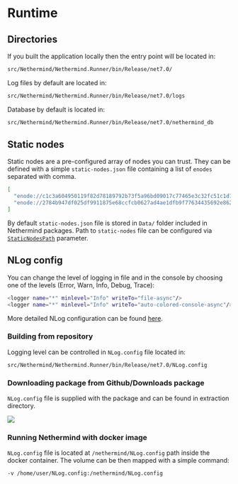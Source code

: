 # Runtime

## Directories

If you built the application locally then the entry point will be located in:

```bash
src/Nethermind/Nethermind.Runner/bin/Release/net7.0/
```

Log files by default are located in:

```bash
src/Nethermind/Nethermind.Runner/bin/Release/net7.0/logs
```

Database by default is located in:

```bash
src/Nethermind/Nethermind.Runner/bin/Release/net7.0/nethermind_db
```

## Static nodes

Static nodes are a pre-configured array of nodes you can trust. They can be defined with a simple `static-nodes.json` file containing a list of `enodes` separated with comma.

```bash
[
  "enode://c1c3a604950119f82d78189792b73f5a96bd09017c77465e3c32fc51c1d758a9a772ffddd58436d465342f2cfa6d4a442a49e526743f4d8354d7c5ce794c3ee5@127.0.0.1:30303",
  "enode://2784b947df025df9911875e68ccfcb0627ad4ae1dfb9f77634435692e8626508d9a6a04adff7719d3d73b25e72cbedee8d8e431492afbbd5fb4082e78c52d934@127.0.0.1:30303"
]
```

By default `static-nodes.json` file is stored in `Data/` folder included in Nethermind packages. Path to `static-nodes` file can be configured via [`StaticNodesPath`](../04-configuration/init.md) parameter.

## NLog config

You can change the level of logging in file and in the console by choosing one of the levels (Error, Warn, Info, Debug, Trace):

```bash
<logger name="*" minlevel="Info" writeTo="file-async"/>
<logger name="*" minlevel="Info" writeTo="auto-colored-console-async"/>
```

More detailed NLog configuration can be found [here](https://github.com/NLog/NLog/wiki/Configuration-file).

### Building from repository

Logging level can be controlled in `NLog.config` file located in:

```
src/Nethermind/Nethermind.Runner/bin/Release/net7.0/NLog.config
```

### Downloading package from Github/Downloads package

`NLog.config` file is supplied with the package and can be found in extraction directory.

![](</img/image(30).png>)

### Running Nethermind with docker image

`NLog.config` file is located at `/nethermind/NLog.config` path inside the docker container. The volume can be then mapped with a simple command:

```bash
-v /home/user/NLog.config:/nethermind/NLog.config
```

